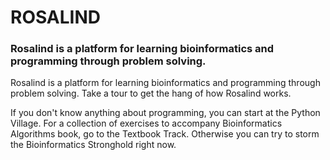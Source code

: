 # ROSALIND

### Rosalind is a platform for learning bioinformatics and programming through problem solving.


Rosalind is a platform for learning bioinformatics and programming through problem solving. Take a tour to get the hang of how Rosalind works.

If you don't know anything about programming, you can start at the Python Village. For a collection of exercises to accompany Bioinformatics Algorithms book, go to the Textbook Track. Otherwise you can try to storm the Bioinformatics Stronghold right now. 
